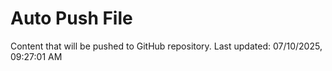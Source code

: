 # Auto Push File

Content that will be pushed to GitHub repository.
Last updated: 07/10/2025, 09:27:01 AM